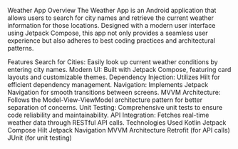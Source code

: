 Weather App
Overview
The Weather App is an Android application that allows users to search for city names and retrieve the current weather information for those locations. Designed with a modern user interface using Jetpack Compose, this app not only provides a seamless user experience but also adheres to best coding practices and architectural patterns.

Features
Search for Cities: Easily look up current weather conditions by entering city names.
Modern UI: Built with Jetpack Compose, featuring card layouts and customizable themes.
Dependency Injection: Utilizes Hilt for efficient dependency management.
Navigation: Implements Jetpack Navigation for smooth transitions between screens.
MVVM Architecture: Follows the Model-View-ViewModel architecture pattern for better separation of concerns.
Unit Testing: Comprehensive unit tests to ensure code reliability and maintainability.
API Integration: Fetches real-time weather data through RESTful API calls.
Technologies Used
Kotlin
Jetpack Compose
Hilt
Jetpack Navigation
MVVM Architecture
Retrofit (for API calls)
JUnit (for unit testing)
